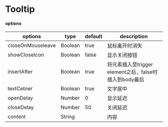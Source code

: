 # Tooltip

<tooltip-tooltip></tooltip-tooltip>

#### options
|options|type|default|description|
|--|--|--|--|
|closeOnMouseleave|Boolean|true|鼠标离开时消失|
|showCloseIcon|Boolean|false|显示关闭按钮|
|insertAfter|Boolean|true|将元素插入至trigger element之后，false时插入到body最后|
|textCetner|Boolean|true|文字居中|
|openDelay|Number|0|显示延迟|
|closeDelay|Number|50|关闭延迟|
|content|String||内容|